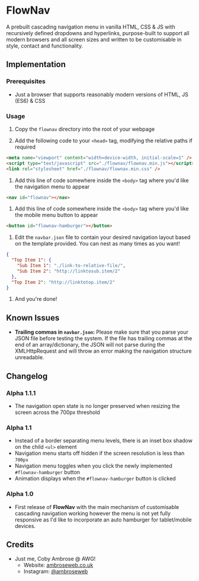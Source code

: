 # FlowNav

A prebuilt cascading navigation menu in vanilla HTML, CSS & JS with recursively defined dropdowns and hyperlinks, purpose-built to support all modern browsers and all screen sizes and written to be customisable in style, contact and functionality.

## Implementation

### Prerequisites

- Just a browser that supports reasonably modern versions of HTML, JS (ES6) & CSS

### Usage


1. Copy the `flownav` directory into the root of your webpage

1. Add the following code to your `<head>` tag, modifying the relative paths if required
```html
<meta name="viewport" content="width=device-width, initial-scale=1" />
<script type="text/javascript" src="./flownav/flownav.min.js"></script>
<link rel="stylesheet" href="./flownav/flownav.min.css" />
```

1. Add this line of code  somewhere inside the `<body>` tag where you'd like the navigation menu to appear
```HTML
<nav id="flownav"></nav>
```

1. Add this line of code somewhere inside the `<body>` tag where you'd like the mobile menu button to appear
```HTML
<button id="flownav-hamburger"></button>
```


1. Edit the `navbar.json` file to contain your desired navigation layout based on the template provided. You can nest as many times as you want!
```json
{
  "Top Item 1": {
    "Sub Item 1": "./link-to-relative-file/",
    "Sub Item 2": "http://linktosub.item/2"
  },
  "Top Item 2": "http://linktotop.item/2"
}
```

1. And you're done!

## Known Issues

- **Trailing commas in `navbar.json`:** Please make sure that you parse your JSON file before testing the system. If the file has trailing commas at the end of an array/dictionary, the JSON will not parse during the XMLHttpRequest and will throw an error making the navigation structure unreadable.

## Changelog

### Alpha 1.1.1

- The navigation open state is no longer preserved when resizing the screen across the 700px threshold

### Alpha 1.1

- Instead of a border separating menu levels, there is an inset box shadow on the child `<ul>` element
- Navigation menu starts off hidden if the screen resolution is less than `700px`
- Navigation menu toggles when you click the newly implemented `#flownav-hamburger` button
- Animation displays when the `#flownav-hamburger` button is clicked

### Alpha 1.0

- First release of **FlowNav** with the main mechanism of customisable cascading navigation working however the menu is not yet fully responsive as I'd like to incorporate an auto hamburger for tablet/mobile devices.

## Credits

- Just me, Coby Ambrose @ AWG!
  - Website: [ambroseweb.co.uk](https://ambroseweb.co.uk "My Website")
  - Instagram: [@ambroseweb](https://www.instagram.com/ambrosewebgroup/ "My Instagram")
